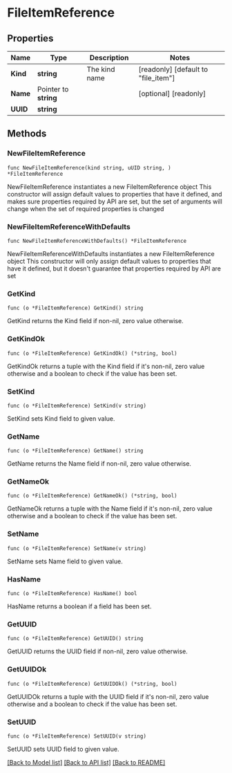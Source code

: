 # FileItemReference

## Properties

Name | Type | Description | Notes
------------ | ------------- | ------------- | -------------
**Kind** | **string** | The kind name | [readonly] [default to "file_item"]
**Name** | Pointer to **string** |  | [optional] [readonly] 
**UUID** | **string** |  | 

## Methods

### NewFileItemReference

`func NewFileItemReference(kind string, uUID string, ) *FileItemReference`

NewFileItemReference instantiates a new FileItemReference object
This constructor will assign default values to properties that have it defined,
and makes sure properties required by API are set, but the set of arguments
will change when the set of required properties is changed

### NewFileItemReferenceWithDefaults

`func NewFileItemReferenceWithDefaults() *FileItemReference`

NewFileItemReferenceWithDefaults instantiates a new FileItemReference object
This constructor will only assign default values to properties that have it defined,
but it doesn't guarantee that properties required by API are set

### GetKind

`func (o *FileItemReference) GetKind() string`

GetKind returns the Kind field if non-nil, zero value otherwise.

### GetKindOk

`func (o *FileItemReference) GetKindOk() (*string, bool)`

GetKindOk returns a tuple with the Kind field if it's non-nil, zero value otherwise
and a boolean to check if the value has been set.

### SetKind

`func (o *FileItemReference) SetKind(v string)`

SetKind sets Kind field to given value.


### GetName

`func (o *FileItemReference) GetName() string`

GetName returns the Name field if non-nil, zero value otherwise.

### GetNameOk

`func (o *FileItemReference) GetNameOk() (*string, bool)`

GetNameOk returns a tuple with the Name field if it's non-nil, zero value otherwise
and a boolean to check if the value has been set.

### SetName

`func (o *FileItemReference) SetName(v string)`

SetName sets Name field to given value.

### HasName

`func (o *FileItemReference) HasName() bool`

HasName returns a boolean if a field has been set.

### GetUUID

`func (o *FileItemReference) GetUUID() string`

GetUUID returns the UUID field if non-nil, zero value otherwise.

### GetUUIDOk

`func (o *FileItemReference) GetUUIDOk() (*string, bool)`

GetUUIDOk returns a tuple with the UUID field if it's non-nil, zero value otherwise
and a boolean to check if the value has been set.

### SetUUID

`func (o *FileItemReference) SetUUID(v string)`

SetUUID sets UUID field to given value.



[[Back to Model list]](../README.md#documentation-for-models) [[Back to API list]](../README.md#documentation-for-api-endpoints) [[Back to README]](../README.md)


